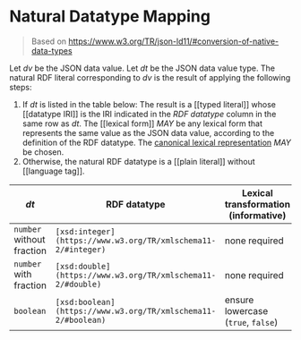 # Natural Datatype Mapping

> Based on https://www.w3.org/TR/json-ld11/#conversion-of-native-data-types

Let _dv_ be the JSON data value.
Let _dt_ be the JSON data value type.
The natural RDF literal corresponding to _dv_ is the result of applying the following steps:

1. If _dt_ is listed in the table below: The result is a [[typed literal]] whose [[datatype IRI]] is the IRI indicated in the _RDF datatype_ column in the same row as _dt_. The [[lexical form]] _MAY_ be any lexical form that represents the same value as the JSON data value, according to the definition of the RDF datatype. The [canonical lexical representation](https://www.w3.org/TR/xmlschema11-2/#dt-canonical-representation) _MAY_ be chosen.
2. Otherwise, the natural RDF datatype is a [[plain literal]] without [[language tag]].

| _dt_ | RDF datatype | Lexical transformation (informative) |
|-|-|-|
|`number` without fraction|`[xsd:integer](https://www.w3.org/TR/xmlschema11-2/#integer)`|none required|
|`number` with fraction|`[xsd:double](https://www.w3.org/TR/xmlschema11-2/#double)`|none required|
|`boolean`|`[xsd:boolean](https://www.w3.org/TR/xmlschema11-2/#boolean)`|ensure lowercase (`true`, `false`)|
